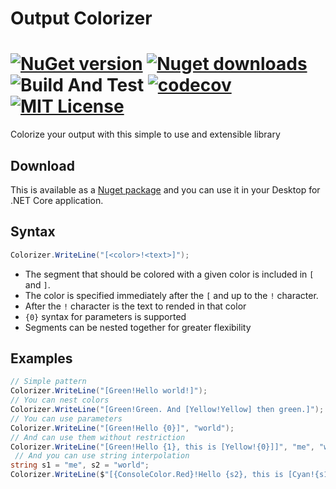 # Output Colorizer

[![NuGet version](https://img.shields.io/nuget/v/OutputColorizer.svg?style=flat)](https://www.nuget.org/packages/OutputColorizer)
[![Nuget downloads](https://img.shields.io/nuget/dt/OutputColorizer.svg?style=flat)](https://www.nuget.org/packages/OutputColorizer)
![Build And Test](https://github.com/AlexGhiondea/OutputColorizer/workflows/Build%20And%20Test/badge.svg)
[![codecov](https://codecov.io/gh/AlexGhiondea/OutputColorizer/branch/master/graph/badge.svg)](https://codecov.io/gh/AlexGhiondea/OutputColorizer)
[![MIT License](https://img.shields.io/github/license/AlexGhiondea/OutputColorizer.svg)](https://github.com/AlexGhiondea/OutputColorizer/blob/master/LICENSE)
========

Colorize your output with this simple to use and extensible library

## Download
This is available as a [Nuget package](https://www.nuget.org/packages/OutputColorizer/) and you can use it in your Desktop for .NET Core application.

## Syntax
```csharp
Colorizer.WriteLine("[<color>!<text>]");
```
- The segment that should be colored with a given color is included in `[` and `]`. 
- The color is specified immediately after the `[` and up to the `!` character.
- After the `!` character is the text to rended in that color
- `{0}` syntax for parameters is supported
- Segments can be nested together for greater flexibility

## Examples
```csharp
// Simple pattern
Colorizer.WriteLine("[Green!Hello world!]"); 
// You can nest colors
Colorizer.WriteLine("[Green!Green. And [Yellow!Yellow] then green.]"); 
// You can use parameters
Colorizer.WriteLine("[Green!Hello {0}]", "world"); 
// And can use them without restriction
Colorizer.WriteLine("[Green!Hello {1}, this is [Yellow!{0}]]", "me", "world"); 
 // And you can use string interpolation
string s1 = "me", s2 = "world";
Colorizer.WriteLine($"[{ConsoleColor.Red}!Hello {s2}, this is [Cyan!{s1}]]");
```

